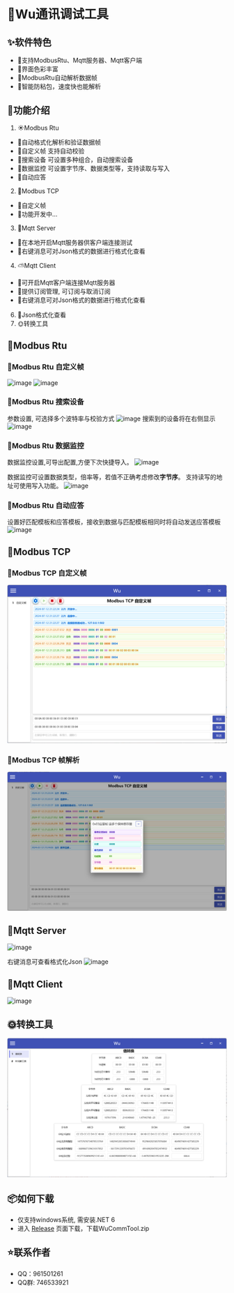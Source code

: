 # 🌟Wu通讯调试工具

## ✨软件特色
- 🌈支持ModbusRtu、Mqtt服务器、Mqtt客户端
- 🎨界面色彩丰富
- 🍭ModbusRtu自动解析数据帧
- 🔖智能防粘包，速度快也能解析

## 🌈功能介绍
1. ☀️Modbus Rtu 
- 🌻自动格式化解析和验证数据帧
- 🌵自定义帧  支持自动校验
- 🍄搜索设备  可设置多种组合，自动搜索设备
- 🌴数据监控  可设置字节序、数据类型等，支持读取与写入
- 🌱自动应答
2. 🐲Modbus TCP
- 🌵自定义帧
- 🔧功能开发中...
3. 🌷Mqtt Server
- 🌼在本地开启Mqtt服务器供客户端连接测试
- 🌾右键消息可对Json格式的数据进行格式化查看
4. ⛅Mqtt Client
- 🐅可开启Mqtt客户端连接Mqtt服务器
- 🐇提供订阅管理, 可订阅与取消订阅
- 🐳右键消息可对Json格式的数据进行格式化查看
6. 🎄Json格式化查看
7. 🌞转换工具

## 🌊Modbus Rtu
### 🐬Modbus Rtu 自定义帧
![image](./Wu.CommTool/Images/About/ModbusRtu自定义帧.png)
![image](./Wu.CommTool/Images/About/ModbusRtu解析数据帧.png)

### 🔎Modbus Rtu 搜索设备
参数设置, 可选择多个波特率与校验方式
![image](./Wu.CommTool/Images/About/ModbusRtu搜索设备设置.png)
搜索到的设备将在右侧显示
![image](./Wu.CommTool/Images/About/ModbusRtu搜索设备中.png)

### 🐏Modbus Rtu 数据监控
数据监控设置,可导出配置,方便下次快捷导入。
![image](./Wu.CommTool/Images/About/ModbusRtu数据监控设置.png)

数据监控可设置数据类型，倍率等，若值不正确考虑修改**字节序**。 支持读写的地址可使用写入功能。
![image](./Wu.CommTool/Images/About/ModbusRtu数据监控.png)

### 🐙Modbus Rtu 自动应答
设置好匹配模板和应答模板，接收到数据与匹配模板相同时将自动发送应答模板
![image](./Wu.CommTool/Images/About/ModbusRtu自动应答.png)

## 🐲Modbus TCP
### 🐇Modbus TCP 自定义帧
![image](./Wu.CommTool/Images/About/ModbusTcp自定义帧.png)
### 🐅Modbus TCP 帧解析
![image](./Wu.CommTool/Images/About/ModbusTcp帧解析.png)

## 🌻Mqtt Server
![image](./Wu.CommTool/Images/About/Mqtt服务器.png)

右键消息可查看格式化Json
![image](./Wu.CommTool/Images/About/Mqtt服务器查看格式化Json.png)

## 🍁Mqtt Client
![image](./Wu.CommTool/Images/About/Mqtt客户端.png)

## 🌞转换工具
![image](./Wu.CommTool/Images/About/值转换.png)

## 📦如何下载
- 仅支持windows系统, 需安装.NET 6
- 进入 [Release](../../releases) 页面下载，下载WuCommTool.zip

## ⭐联系作者
- QQ：961501261
- QQ群: 746533921

